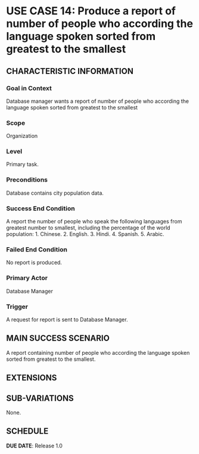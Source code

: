 # USE CASE 14: Produce a report of number of people who according the language spoken sorted from greatest to the smallest


## CHARACTERISTIC INFORMATION

### Goal in Context

Database manager wants a report of number of people who according the language spoken sorted from greatest to the smallest
### Scope

Organization

### Level

Primary task.

### Preconditions

Database contains city  population data.

### Success End Condition

A report the number of people who speak the following languages from greatest number to smallest, including the percentage of the world population:
    1. Chinese.
    2. English.
    3. Hindi.
    4. Spanish.
    5. Arabic.

### Failed End Condition

No report is produced.

### Primary Actor

Database Manager

### Trigger

A request for report is sent to Database Manager.

## MAIN SUCCESS SCENARIO

A report containing number of people who according the language spoken sorted from greatest to the smallest.

## EXTENSIONS



## SUB-VARIATIONS

None.

## SCHEDULE

**DUE DATE**: Release 1.0